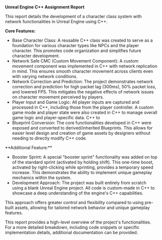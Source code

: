 **Unreal Engine C++ Assignment Report**

This report details the development of a character class system with network functionalities in Unreal Engine using C++.

**Core Features:**
<ul>
<li>Base Character Class: A reusable C++ class was created to serve as a foundation for various character types like NPCs and the player character. This promotes code organization and simplifies future character development.</li>
<li/>Network Safe CMC (Custom Movement Component): A custom movement component was implemented in C++ with network replication in mind. This ensures smooth character movement across clients even with varying network conditions.</li>
<li>Network Correction and Prediction: The project demonstrates network correction and prediction for high packet lag (300ms), 50% packet loss, and lowered FPS. This mitigates the negative effects of network issues on character movement perceived by players.</li>
<li>Player Input and Game Logic: All player inputs are captured and processed in C++, including those from the player controller. A custom game mode and player state were also created in C++ to manage overall game logic and player-specific data.
C++ to</li>
<li>Blueprint Conversion: The core functionalities developed in C++ were exposed and converted to derived/inherited Blueprints. This allows for easier level design and creation of game assets by designers without needing to directly modify C++ code.</li>
</ul>
**Additional Feature:**
<ul>
<li>Booster Sprint: A special "booster sprint" functionality was added on top of the standard sprint (activated by holding shift). This one-time boost, activated by right-clicking while sprinting, provides a temporary speed increase. This demonstrates the ability to implement unique gameplay mechanics within the system.</li>
<li>Development Approach:
The project was built entirely from scratch using a blank Unreal Engine project. All code is custom-made in C++ to showcase a deep understanding of the engine's C++ capabilities.</li>
</ul>
This approach offers greater control and flexibility compared to using pre-built assets, allowing for tailored network behavior and unique gameplay features.

This report provides a high-level overview of the project's functionalities.  For a more detailed breakdown, including code snippets or specific implementation details, additional documentation can be provided.
 
